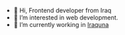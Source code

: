- 👋 Hi, Frontend developer from Iraq
- 👀 I’m interested in web development.
- 🌱 I’m currently working in [Iraquna](https://github.com/iraquna)
<!---
ahmed-hassan23/ahmed-hassan23 is a ✨ special ✨ repository because its `README.md` (this file) appears on your GitHub profile.
You can click the Preview link to take a look at your changes.
--->
